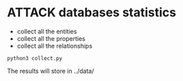 # ATTACK databases statistics
- collect all the entities
- collect all the properties
- collect all the relationships

```shell
python3 collect.py
```

The results will store in ../data/
